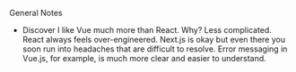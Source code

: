 General Notes

- Discover I like Vue much more than React. Why? Less complicated. React always feels over-engineered. Next.js is okay but even there you soon run into headaches that are difficult to resolve. Error messaging in Vue.js, for example, is much more clear and easier to understand. 